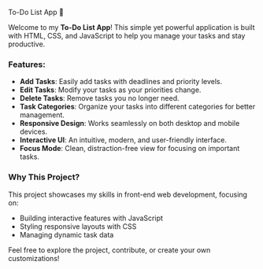  To-Do List App 📝

Welcome to my **To-Do List App**! This simple yet powerful application is built with HTML, CSS, and JavaScript to help you manage your tasks and stay productive.

### Features:
- **Add Tasks**: Easily add tasks with deadlines and priority levels.
- **Edit Tasks**: Modify your tasks as your priorities change.
- **Delete Tasks**: Remove tasks you no longer need.
- **Task Categories**: Organize your tasks into different categories for better management.
- **Responsive Design**: Works seamlessly on both desktop and mobile devices.
- **Interactive UI**: An intuitive, modern, and user-friendly interface.
- **Focus Mode**: Clean, distraction-free view for focusing on important tasks.

### Why This Project?
This project showcases my skills in front-end web development, focusing on:
- Building interactive features with JavaScript
- Styling responsive layouts with CSS
- Managing dynamic task data

Feel free to explore the project, contribute, or create your own customizations!


